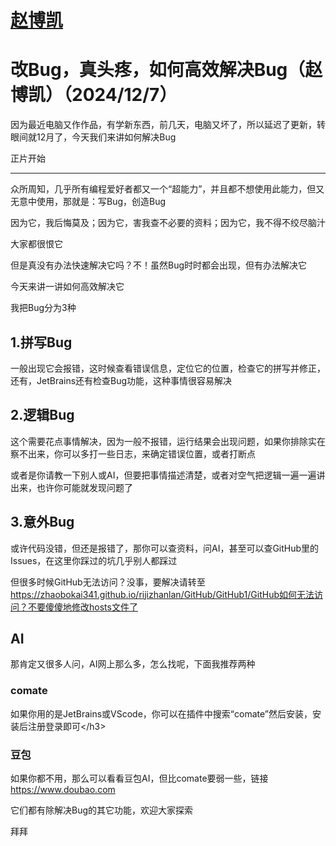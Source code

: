 # [赵博凯](https://zhaobokai341.github.io/)

# 改Bug，真头疼，如何高效解决Bug（赵博凯）（2024/12/7）

因为最近电脑又作作品，有学新东西，前几天，电脑又坏了，所以延迟了更新，转眼间就12月了，今天我们来讲如何解决Bug

正片开始

***

众所周知，几乎所有编程爱好者都又一个“超能力”，并且都不想使用此能力，但又无意中使用，那就是：写Bug，创造Bug

因为它，我后悔莫及；因为它，害我查不必要的资料；因为它，我不得不绞尽脑汁

大家都很恨它

但是真没有办法快速解决它吗？不！虽然Bug时时都会出现，但有办法解决它

今天来讲一讲如何高效解决它

我把Bug分为3种

## 1.拼写Bug

一般出现它会报错，这时候查看错误信息，定位它的位置，检查它的拼写并修正，还有，JetBrains还有检查Bug功能，这种事情很容易解决

## 2.逻辑Bug

这个需要花点事情解决，因为一般不报错，运行结果会出现问题，如果你排除实在察不出来，你可以多打一些日志，来确定错误位置，或者打断点

或者是你请教一下别人或AI，但要把事情描述清楚，或者对空气把逻辑一遍一遍讲出来，也许你可能就发现问题了

## 3.意外Bug

或许代码没错，但还是报错了，那你可以查资料，问AI，甚至可以查GitHub里的Issues，在这里你踩过的坑几乎别人都踩过

但很多时候GitHub无法访问？没事，要解决请转至<https://zhaobokai341.github.io/rijizhanlan/GitHub/GitHub1/GitHub如何无法访问？不要傻傻地修改hosts文件了>

## AI

那肯定又很多人问，AI网上那么多，怎么找呢，下面我推荐两种

### comate

如果你用的是JetBrains或VScode，你可以在插件中搜索“comate”然后安装，安装后注册登录即可\</h3>

### 豆包

如果你都不用，那么可以看看豆包AI，但比comate要弱一些，链接<https://www.doubao.com>




它们都有除解决Bug的其它功能，欢迎大家探索

拜拜
